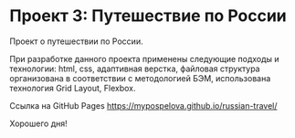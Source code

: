 # Проект 3: Путешествие по России


Проект о путешествии по России.

При разработке данного проекта применены следующие подходы и технологии: html, css, адаптивная верстка, файловая структура организована в соответствии с методологией БЭМ, использована технология Grid Layout, Flexbox.

 Ссылка на GitHub Pages
  https://mypospelova.github.io/russian-travel/

  Хорошего дня!


